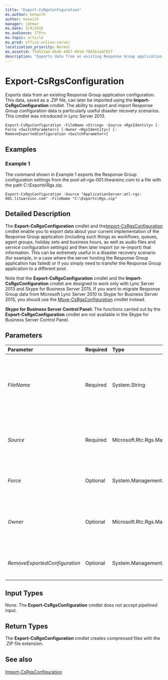 ```yaml
---
title: "Export-CsRgsConfiguration"
ms.author: kenwith
author: kenwith
manager: johmar
ms.date: 3/9/2015
ms.audience: ITPro
ms.topic: article
ms.prod: office-online-server
localization_priority: Normal
ms.assetid: 754513a4-0b46-44b7-8910-f865b1e0f037
description: "Exports data from an existing Response Group application configuration. This data, saved as a .ZIP file, can later be imported using the Import-CsRgsConfiguration cmdlet. The ability to export and import Response Group configuration data is particularly useful disaster recovery scenarios. This cmdlet was introduced in Lync Server 2013."
---
```


# Export-CsRgsConfiguration
 
Exports data from an existing Response Group application configuration. This data, saved as a .ZIP file, can later be imported using the **Import-CsRgsConfiguration** cmdlet. The ability to export and import Response Group configuration data is particularly useful disaster recovery scenarios. This cmdlet was introduced in Lync Server 2013.
  
```
Export-CsRgsConfiguration -FileName <String> -Source <RgsIdentity> [-Force <SwitchParameter>] [-Owner <RgsIdentity>] [-RemoveExportedConfiguration <SwitchParameter>]
```

## Examples
<a name="Examples"> </a>

### Example 1

The command shown in Example 1 exports the Response Group configuration settings from the pool atl-rgs-001.litwareinc.com to a file with the path C:\Exports\Rgs.zip.
  
```
Export-CsRgsConfiguration -Source "ApplicationServer:atl-rgs-001.litwareinc.com" -FileName "C:\Exports\Rgs.zip"
```

## Detailed Description
<a name="DetailedDescription"> </a>

The **Export-CsRgsConfiguration** cmdlet and the[Import-CsRgsConfiguration](import-csrgsconfiguration.md) cmdlet enable you to export data about your current implementation of the Response Group application (including such things as workflows, queues, agent groups, holiday sets and business hours, as well as audio files and service configuration settings) and then later import (or re-import) that information. This can be extremely useful in a disaster recovery scenario (for example, in a case where the server hosting the Response Group application has failed) or if you simply need to transfer the Response Group application to a different pool.
  
Note that the **Export-CsRgsConfiguration** cmdlet and the **Import-CsRgsConfiguration** cmdlet are designed to work only with Lync Server 2013 and Skype for Business Server 2015. If you want to migrate Response Group data from Microsoft Lync Server 2010 to Skype for Business Server 2015, you should use the [Move-CsRgsConfiguration](move-csrgsconfiguration.md) cmdlet instead.
  
 **Skype for Business Server Control Panel:** The functions carried out by the **Export-CsRgsConfiguration** cmdlet are not available in the Skype for Business Server Control Panel.
  
## Parameters
<a name="DetailedDescription"> </a>

|**Parameter**|**Required**|**Type**|**Description**|
|:-----|:-----|:-----|:-----|
| _FileName_ <br/> |Required  <br/> |System.String  <br/> |Path to the .ZIP file to be created when you run the **Export-CsRgsConfiguration** cmdlet. For example: <br/>  `-FileName "C:\Exports\RgsConfig.zip"` <br/> Note that your command will fail if this file already exists.  <br/> |
| _Source_ <br/> |Required  <br/> |Microsoft.Rtc.Rgs.Management.RgsIdentity  <br/> |Identity of the Response Group instance whose configuration settings are being exported. For example:  <br/>  `-Source "ApplicationServer:atl-rgs-001.litwareinc.com"` <br/> |
| _Force_ <br/> |Optional  <br/> |System.Management.Automation.SwitchParameter  <br/> |Suppresses the display of any non-fatal error message that might arise when running the command.  <br/> |
| _Owner_ <br/> |Optional  <br/> |Microsoft.Rtc.Rgs.Management.RgsIdentity  <br/> |If specified, configuration information for all the Response Group instances found on the designated pool will be exported. For example:  <br/>  `-Owner "atl-rgs-001.litwareinc.com"` <br/> |
| _RemoveExportedConfiguration_ <br/> |Optional  <br/> |System.Management.Automation.SwitchParameter  <br/> |When specified, the Response Group instance will be deleted after the configuration information has been exported.  <br/> |
   
## Input Types
<a name="InputTypes"> </a>

None. The **Export-CsRgsConfiguration** cmdlet does not accept pipelined input.
  
## Return Types
<a name="ReturnTypes"> </a>

The **Export-CsRgsConfiguration** cmdlet creates compressed files with the .ZIP file extension.
  
## See also
<a name="ReturnTypes"> </a>

#### 

[Import-CsRgsConfiguration](import-csrgsconfiguration.md)


